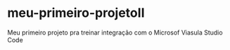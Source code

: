 # meu-primeiro-projetoII
Meu primeiro projeto pra treinar integração com o Microsof Viasula Studio Code

